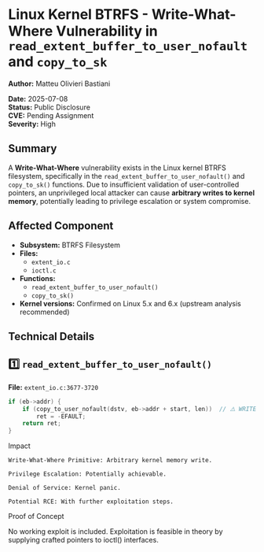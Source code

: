 # Linux Kernel BTRFS - Write-What-Where Vulnerability in `read_extent_buffer_to_user_nofault` and `copy_to_sk`

**Author:** Matteu Olivieri Bastiani

**Date:** 2025-07-08  
**Status:** Public Disclosure  
**CVE:** Pending Assignment  
**Severity:** High



## Summary

A **Write-What-Where** vulnerability exists in the Linux kernel BTRFS filesystem, specifically in the `read_extent_buffer_to_user_nofault()` and `copy_to_sk()` functions. Due to insufficient validation of user-controlled pointers, an unprivileged local attacker can cause **arbitrary writes to kernel memory**, potentially leading to privilege escalation or system compromise.



## Affected Component

- **Subsystem:** BTRFS Filesystem
- **Files:**
  - `extent_io.c`
  - `ioctl.c`
- **Functions:**
  - `read_extent_buffer_to_user_nofault()`
  - `copy_to_sk()`
- **Kernel versions:** Confirmed on Linux 5.x and 6.x (upstream analysis recommended)



## Technical Details

## 1️⃣ `read_extent_buffer_to_user_nofault()`

**File:** `extent_io.c:3677-3720`

```c
if (eb->addr) {
    if (copy_to_user_nofault(dstv, eb->addr + start, len))  // ⚠️ WRITE-WHAT-WHERE
        ret = -EFAULT;
    return ret;
}
```


Impact

    Write-What-Where Primitive: Arbitrary kernel memory write.

    Privilege Escalation: Potentially achievable.

    Denial of Service: Kernel panic.

    Potential RCE: With further exploitation steps.


Proof of Concept

No working exploit is included.
Exploitation is feasible in theory by supplying crafted pointers to ioctl() interfaces.
